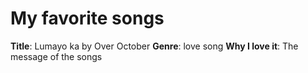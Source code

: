 # My favorite songs
**Title**: Lumayo ka by Over October
**Genre**: love song
**Why I love it**: The message of the songs
